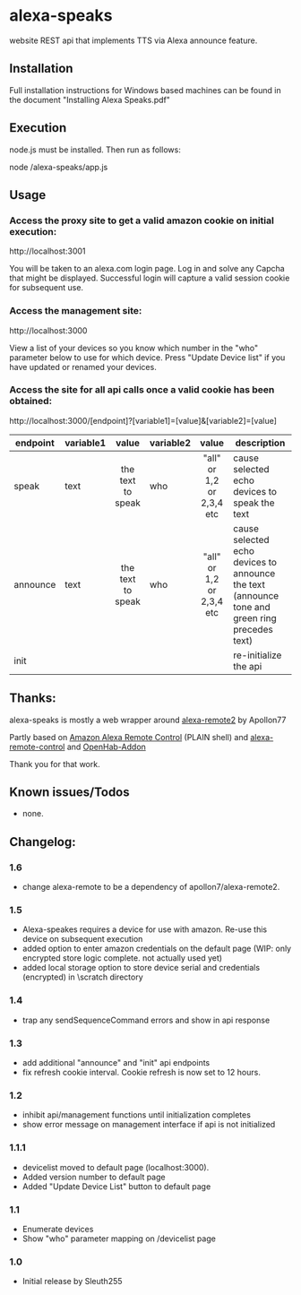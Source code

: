 
# alexa-speaks

website REST api that implements TTS via Alexa announce feature.


<!--
[![NPM version](http://img.shields.io/npm/v/alexa-remote.svg)](https://www.npmjs.com/package/alexa-remote)
[![Tests](http://img.shields.io/travis/soef/alexa-remote/master.svg)](https://travis-ci.org/soef/alexa-remote)
[![License](https://img.shields.io/badge/license-MIT-blue.svg?style=flat)](https://github.com/soef/alexa-remote/blob/master/LICENSE)
-->

## Installation

Full installation instructions for Windows based machines can be found in the document "Installing Alexa Speaks.pdf"

## Execution

node.js must be installed.  Then run as follows:

node /alexa-speaks/app.js


## Usage

### Access the proxy site to get a valid amazon cookie on initial execution:

http://localhost:3001

You will be taken to an alexa.com login page.  Log in and solve any Capcha that might be displayed.  Successful login will capture a valid session cookie for subsequent use.

### Access the management site:

http://localhost:3000

View a list of your devices so you know which number in the "who" parameter below to use for which device.  Press "Update Device list" if you have updated or renamed your devices.

### Access the site for all api calls once a valid cookie has been obtained:

http://localhost:3000/[endpoint]?[variable1]=[value]&[variable2]=[value]

| endpoint  | variable1 | value | variable2 | value | description |
|-----------|-----------| :---: | --- | :---: | --- |
| speak | text | the text to speak | who | "all" or 1,2 or 2,3,4 etc | cause selected echo devices to speak the text |
| announce | text | the text to speak | who | "all" or 1,2 or 2,3,4 etc | cause selected echo devices to announce the text (announce tone and green ring precedes text) |
| init | | | | | re-initialize the api |


## Thanks:
alexa-speaks is mostly a web wrapper around [alexa-remote2](https://github.com/Apollon77/alexa-remote) by Apollon77

Partly based on [Amazon Alexa Remote Control](http://blog.loetzimmer.de/2017/10/amazon-alexa-hort-auf-die-shell-echo.html) (PLAIN shell) and [alexa-remote-control](https://github.com/thorsten-gehrig/alexa-remote-control) and [OpenHab-Addon](https://github.com/openhab/openhab2-addons/blob/f54c9b85016758ff6d271b62d255bbe41a027928/addons/binding/org.openhab.binding.amazonechocontrol)

Thank you for that work.

## Known issues/Todos
* none. 

## Changelog:

### 1.6
* change alexa-remote to be a dependency of apollon7/alexa-remote2.

### 1.5
* Alexa-speakes requires a device for use with amazon.  Re-use this device on subsequent execution
* added option to enter amazon credentials on the default page (WIP: only encrypted store logic complete.  not actually used yet)
* added local storage option to store device serial and credentials (encrypted) in \scratch directory

### 1.4
* trap any sendSequenceCommand errors and show in api response

### 1.3
* add additional "announce" and "init" api endpoints
* fix refresh cookie interval.  Cookie refresh is now set to 12 hours.

### 1.2
* inhibit api/management functions until initialization completes
* show error message on management interface if api is not initialized

### 1.1.1
* devicelist moved to default page (localhost:3000).  
* Added version number to default page
* Added "Update Device List" button to default page

### 1.1
* Enumerate devices
* Show "who" parameter mapping on /devicelist page

### 1.0
* Initial release by Sleuth255
